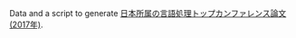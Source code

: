 Data and a script to generate [日本所属の言語処理トップカンファレンス論文 (2017年)](http://murawaki.org/misc/japan-nlp-2017.html).
